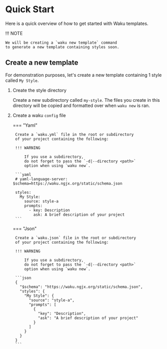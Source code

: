 # Quick Start

Here is a quick overview of how to get started with Waku templates.

!!! NOTE

    We will be creating a `waku new template` command
    to generate a new template containing styles soon.

## Create a new template

For demonstration purposes,
let's create a new template containing 1 style called `My Style`.

1. Create the style directory

    Create a new subdirectory called `my-style`.
    The files you create in this directory
    will be copied and formatted over when `waku new` is ran.

1. Create a waku `config` file

    === "Yaml"

        Create a `waku.yml` file in the root or subdirectory
        of your project containing the following:

        !!! WARNING

            If you use a subdirectory,
            do not forget to pass the `-d|--directory <path>`
            option when using `waku new`.

        ```yaml
        # yaml-language-server: $schema=https://waku.ngjx.org/static/schema.json

        styles:
          My Style:
            source: style-a
            prompts:
              - key: Description
                ask: A brief description of your project
        ```

    === "Json"

        Create a `waku.json` file in the root or subdirectory
        of your project containing the following:

        !!! WARNING

            If you use a subdirectory,
            do not forget to pass the `-d|--directory <path>`
            option when using `waku new`.

        ```json
        {
          "$schema": "https://waku.ngjx.org/static/schema.json",
          "styles": {
            "My Style": {
              "source": "style-a",
              "prompts": [
                {
                  "key": "Description",
                  "ask": "A brief description of your project"
                }
              ]
            }
          }
        }
        ```
